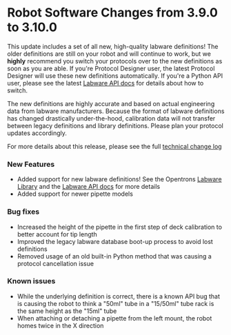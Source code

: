 # Robot Software Changes from 3.9.0 to 3.10.0

This update includes a set of all new, high-quality labware definitions! The older definitions are still on your robot and will continue to work, but we **highly** recommend you switch your protocols over to the new definitions as soon as you are able. If you're Protocol Designer user, the latest Protocol Designer will use these new definitions automatically. If you're a Python API user, please see the latest [Labware API docs][labware-api] for details about how to switch.

The new definitions are highly accurate and based on actual engineering data from labware manufacturers. Because the format of labware definitions has changed drastically under-the-hood, calibration data will not transfer between legacy definitions and library definitions. Please plan your protocol updates accordingly.

For more details about this release, please see the full [technical change log][changelog]

[labware-library]: https://labware.opentrons.com
[labware-api]: https://docs.opentrons.com/labware.html
[changelog]: https://github.com/Opentrons/opentrons/blob/edge/CHANGELOG.md

### New Features

- Added support for new labware definitions! See the Opentrons [Labware Library][labware-library] and the [Labware API docs][labware-api] for more details
- Added support for newer pipette models

### Bug fixes

- Increased the height of the pipette in the first step of deck calibration to better account for tip length
- Improved the legacy labware database boot-up process to avoid lost definitions
- Removed usage of an old built-in Python method that was causing a protocol cancellation issue

### Known issues

- While the underlying definition is correct, there is a known API bug that is causing the robot to think a "50ml" tube in a "15/50ml" tube rack is the same height as the "15ml" tube
- When attaching or detaching a pipette from the left mount, the robot homes twice in the X direction
